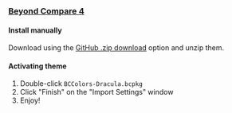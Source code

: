 ### [Beyond Compare 4](https://www.scootersoftware.com/download.php)

#### Install manually

Download using the [GitHub .zip download](https://github.com/dracula/beyond-compare-4/blob/master/BCColors-Dracula.zip) option and unzip them.

#### Activating theme

1. Double-click `BCColors-Dracula.bcpkg`
2. Click "Finish" on the "Import Settings" window
3. Enjoy!
